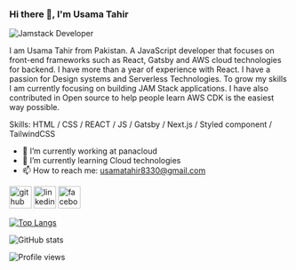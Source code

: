 ### Hi there 👋, I'm Usama Tahir

![Jamstack Developer](https://media-exp1.licdn.com/dms/image/C4D16AQFHkUrOpHZmlw/profile-displaybackgroundimage-shrink_200_800/0/1608901757519?e=1626912000&v=beta&t=twqJB4dSjX1V55Vpluxsg_uk0VzP8rHGqEKjcPFf9n0)

I am Usama Tahir from Pakistan. A JavaScript developer that focuses on front-end frameworks such as React, Gatsby and AWS cloud technologies for backend. I have more than a year of experience with React. I have a passion for Design systems and Serverless Technologies. To grow my skills I am currently focusing on building JAM Stack applications. I have also contributed in Open source to help people learn AWS CDK is the easiest way possible.

Skills: HTML / CSS / REACT / JS / Gatsby / Next.js / Styled component / TailwindCSS

- 🔭 I’m currently working at panacloud 
- 🌱 I’m currently learning Cloud technologies 
- 📫 How to reach me: usamatahir8330@gmail.com 


[<img src='https://cdn.jsdelivr.net/npm/simple-icons@3.0.1/icons/github.svg' alt='github' height='40'>](https://github.com/usaamatahir)  [<img src='https://cdn.jsdelivr.net/npm/simple-icons@3.0.1/icons/linkedin.svg' alt='linkedin' height='40'>](https://www.linkedin.com/in/usamatahir0/)  [<img src='https://cdn.jsdelivr.net/npm/simple-icons@3.0.1/icons/facebook.svg' alt='facebook' height='40'>](https://www.facebook.com/usamatahir0)  

[![Top Langs](https://github-readme-stats.vercel.app/api/top-langs/?username=usaamatahir)](https://github.com/anuraghazra/github-readme-stats)

![GitHub stats](https://github-readme-stats.vercel.app/api?username=usaamatahir&count_private=true&show_icons=true&include_all_commits=true)  

![Profile views](https://gpvc.arturio.dev/usaamatahir)  
